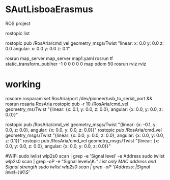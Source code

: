 # SAutLisboaErasmus
ROS project

rostopic list

rostopic pub /RosAria/cmd_vel  geometry_msgs/Twist "linear:  x: 0.0  y: 0.0  z: 0.0 angular:  x: 0.0  y: 0.0  z: 0.1" 

rosrun map_server map_server map1.yaml
rosrun tf static_transform_publher -1 0 0 0 0 0 map odom 50
rosrun rviz rviz

# working
roscore
rosparam set RosAria/port /dev/pioneer/usb_to_serial_port && rosrun rosaria RosAria
rostopic pub -r 10 /RosAria/cmd_vel geometry_ms/Twist "{linear: {x: 0.1, y: 0.0, z: 0.0}, angular: {x: 0.0, y: 0.0, z: 0.0}}"

rostopic pub /RosAria/cmd_vel geometry_msgs/Twist "{linear: {x: -0.1, y: 0.0, z: 0.0}, angular: {x: 0.0, y: 0.0, z: 0.0}}"
rostopic pub /RosAria/cmd_vel geometry_msgs/Twist "{linear: {x: 0.0, y: 0.0, z: 0.0}, angular: {x: 0.0, y: 0.0, z: 0.1}}"
rostopic pub /RosAria/cmd_vel geometry_msgs/Twist "{linear: {x: 0.0, y: 0.0, z: 0.0}, angular: {x: 0.0, y: 0.0, z: 0.0}}"

#WIFI
sudo iwlist wlp2s0 scan | grep -e 'Signal level' -e Address
sudo iwlist wlp2s0 scan | grep -oP -e "Signal level=\K.*"
List only MAC address and Signal strength
sudo iwlist wlp2s0 scan | grep -oP '(Address: |Signal level=)\K\S*'
